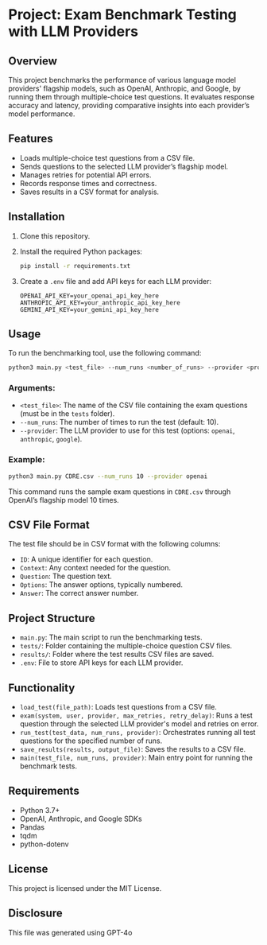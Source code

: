 # Project: Exam Benchmark Testing with LLM Providers

## Overview

This project benchmarks the performance of various language model providers' flagship models, such as OpenAI, Anthropic, and Google, by running them through multiple-choice test questions. It evaluates response accuracy and latency, providing comparative insights into each provider’s model performance.

## Features

- Loads multiple-choice test questions from a CSV file.
- Sends questions to the selected LLM provider’s flagship model.
- Manages retries for potential API errors.
- Records response times and correctness.
- Saves results in a CSV format for analysis.

## Installation

1. Clone this repository.
2. Install the required Python packages:

    ```bash
    pip install -r requirements.txt
    ```

3. Create a `.env` file and add API keys for each LLM provider:

    ```plaintext
    OPENAI_API_KEY=your_openai_api_key_here
    ANTHROPIC_API_KEY=your_anthropic_api_key_here
    GEMINI_API_KEY=your_gemini_api_key_here
    ```

## Usage

To run the benchmarking tool, use the following command:

```bash
python3 main.py <test_file> --num_runs <number_of_runs> --provider <provider_name>
```

### Arguments:

- `<test_file>`: The name of the CSV file containing the exam questions (must be in the `tests` folder).
- `--num_runs`: The number of times to run the test (default: 10).
- `--provider`: The LLM provider to use for this test (options: `openai`, `anthropic`, `google`).

### Example:

```bash
python3 main.py CDRE.csv --num_runs 10 --provider openai
```

This command runs the sample exam questions in `CDRE.csv` through OpenAI’s flagship model 10 times.

## CSV File Format

The test file should be in CSV format with the following columns:

- `ID`: A unique identifier for each question.
- `Context`: Any context needed for the question.
- `Question`: The question text.
- `Options`: The answer options, typically numbered.
- `Answer`: The correct answer number.

## Project Structure

- `main.py`: The main script to run the benchmarking tests.
- `tests/`: Folder containing the multiple-choice question CSV files.
- `results/`: Folder where the test results CSV files are saved.
- `.env`: File to store API keys for each LLM provider.

## Functionality

- `load_test(file_path)`: Loads test questions from a CSV file.
- `exam(system, user, provider, max_retries, retry_delay)`: Runs a test question through the selected LLM provider's model and retries on error.
- `run_test(test_data, num_runs, provider)`: Orchestrates running all test questions for the specified number of runs.
- `save_results(results, output_file)`: Saves the results to a CSV file.
- `main(test_file, num_runs, provider)`: Main entry point for running the benchmark tests.

## Requirements

- Python 3.7+
- OpenAI, Anthropic, and Google SDKs
- Pandas
- tqdm
- python-dotenv

## License

This project is licensed under the MIT License.

## Disclosure
This file was generated using GPT-4o 